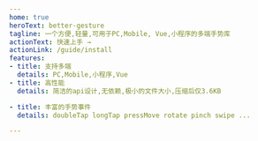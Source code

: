 ```yaml
---
home: true
heroText: better-gesture
tagline: 一个方便,轻量,可用于PC,Mobile, Vue,小程序的多端手势库
actionText: 快速上手 →
actionLink: /guide/install
features:
- title: 支持多端
  details: PC,Mobile,小程序,Vue
- title: 高性能
  details: 简洁的api设计,无依赖,极小的文件大小,压缩后仅3.6KB

- title: 丰富的手势事件
  details: doubleTap longTap pressMove rotate pinch swipe ...

---
```


